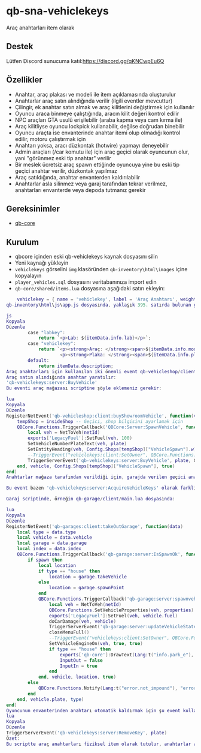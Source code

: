 # qb-sna-vehiclekeys  
Araç anahtarları item olarak

## Destek  
Lütfen Discord sunucuma katıl:https://discord.gg/qKNCwpEu6Q

## Özellikler  
- Anahtar, araç plakası ve modeli ile item açıklamasında oluşturulur  
- Anahtarlar araç satın alındığında verilir (ilgili eventler mevcuttur)  
- Çilingir, ek anahtar satın almak ve araç kilitlerini değiştirmek için kullanılır  
- Oyuncu araca binmeye çalıştığında, aracın kilit değeri kontrol edilir  
- NPC araçları GTA usulü erişilebilir (araba kapma veya cam kırma ile)  
- Araç kilitliyse oyuncu lockpick kullanabilir, değilse doğrudan binebilir  
- Oyuncu araçta ise envanterinde anahtar itemi olup olmadığı kontrol edilir, motoru çalıştırmak için  
- Anahtarı yoksa, aracı düzkontak (hotwire) yapmayı deneyebilir  
- Admin araçları (/car komutu ile) için araç geçici olarak oyuncunun olur, yani "görünmez eski tip anahtar" verilir  
- Bir meslek ücretsiz araç spawn ettiğinde oyuncuya yine bu eski tip geçici anahtar verilir, düzkontak yapılmaz  
- Araç satıldığında, anahtar envanterden kaldırılabilir  
- Anahtarlar asla silinmez veya garaj tarafından tekrar verilmez, anahtarları envanterde veya depoda tutmanız gerekir

## Gereksinimler  
- [qb-core](https://github.com/qbcore-framework/qb-core)

## Kurulum  
- qbcore içinden eski qb-vehiclekeys kaynak dosyasını silin  
- Yeni kaynağı yükleyin 
- `vehiclekeys` görselini `img` klasöründen `qb-inventory\html\images` içine kopyalayın  
- `player_vehicles.sql` dosyasını veritabanınıza import edin  
- `qb-core/shared/items.lua` dosyasına aşağıdaki satırı ekleyin:  
```lua
    vehiclekey = { name = 'vehiclekey', label = 'Araç Anahtarı', weight = 10, type = 'item', image = 'vehiclekeys.png', unique = true, useable = true, shouldClose = true, combinable = nil, description = "Bu bir araç anahtarıdır, iyi koruyun, kaybederseniz aracınızı kullanamayabilirsiniz" },
qb-inventory\html\js\app.js dosyasında, yaklaşık 395. satırda bulunan generateDescription fonksiyonuna şu satırları ekleyin:

js
Kopyala
Düzenle
        case "labkey":
            return `<p>Lab: ${itemData.info.lab}</p>`;
        case "vehiclekey":                                                                       // Yeni ekleme
            return `<p><strong>Araç: </strong><span>${itemData.info.model}</span></p>
                    <p><strong>Plaka: </strong><span>${itemData.info.plate}</span></p>`;          // Yeni ekleme
        default:
            return itemData.description;
Araç anahtarları için kullanılan iki önemli event qb-vehicleshop/client.lua içinde:
Araç satın alındığında anahtar yaratılır:
'qb-vehiclekeys:server:BuyVehicle'
Bu eventi araç mağazası scriptine şöyle eklemeniz gerekir:

lua
Kopyala
Düzenle
RegisterNetEvent('qb-vehicleshop:client:buyShowroomVehicle', function(vehicle, plate)
    tempShop = insideShop -- Geçici, shop bilgisini ayarlamak için
    QBCore.Functions.TriggerCallback('QBCore:Server:SpawnVehicle', function(netId)
        local veh = NetToVeh(netId)
        exports['LegacyFuel']:SetFuel(veh, 100)
        SetVehicleNumberPlateText(veh, plate)
        SetEntityHeading(veh, Config.Shops[tempShop]["VehicleSpawn"].w)
        --TriggerEvent("vehiclekeys:client:SetOwner", QBCore.Functions.GetPlate(veh))   -- Bu satırı yorum satırına al (sil)
        TriggerServerEvent('qb-vehiclekeys:server:BuyVehicle', plate, GetLabelText(GetDisplayNameFromVehicleModel(GetEntityModel(veh))))  -- Bu satırı ekle
    end, vehicle, Config.Shops[tempShop]["VehicleSpawn"], true)
end)
Anahtarlar mağaza tarafından verildiği için, garajda verilen geçici anahtar eventi 'vehiclekeys:client:SetOwner' yorum satırına alınmalıdır.

Bu event bazen 'qb-vehiclekeys:server:AcquireVehicleKeys' olarak farklı adlandırılmış olabilir, işlevi aynıdır.

Garaj scriptinde, örneğin qb-garage/client/main.lua dosyasında:

lua
Kopyala
Düzenle
RegisterNetEvent('qb-garages:client:takeOutGarage', function(data)
    local type = data.type
    local vehicle = data.vehicle
    local garage = data.garage
    local index = data.index
    QBCore.Functions.TriggerCallback('qb-garage:server:IsSpawnOk', function(spawn)
        if spawn then
            local location
            if type == "house" then
                location = garage.takeVehicle
            else
                location = garage.spawnPoint
            end
            QBCore.Functions.TriggerCallback('qb-garage:server:spawnvehicle', function(netId, properties)
                local veh = NetToVeh(netId)
                QBCore.Functions.SetVehicleProperties(veh, properties)
                exports['LegacyFuel']:SetFuel(veh, vehicle.fuel)
                doCarDamage(veh, vehicle)
                TriggerServerEvent('qb-garage:server:updateVehicleState', 0, vehicle.plate, index)
                closeMenuFull()
                --TriggerEvent("vehiclekeys:client:SetOwner", QBCore.Functions.GetPlate(veh))   -- Bu satırı yorum satırına al
                SetVehicleEngineOn(veh, true, true)
                if type == "house" then
                    exports['qb-core']:DrawText(Lang:t("info.park_e"), 'left')
                    InputOut = false
                    InputIn = true
                end
            end, vehicle, location, true)
        else
            QBCore.Functions.Notify(Lang:t("error.not_impound"), "error", 5000)
        end
    end, vehicle.plate, type)
end)
Oyuncunun envanterinden anahtarı otomatik kaldırmak için şu event kullanılabilir:
lua
Kopyala
Düzenle
TriggerServerEvent('qb-vehiclekeys:server:RemoveKey', plate)
Özet:
Bu scriptte araç anahtarları fiziksel item olarak tutulur, anahtarlar aracın plakası ve modeliyle bağlanır. Araç satın alındığında anahtar verilir, garajdan çıkışta eski geçici anahtar mekanizması iptal edilir, böylece gerçek anahtar sistemi kullanılır.

